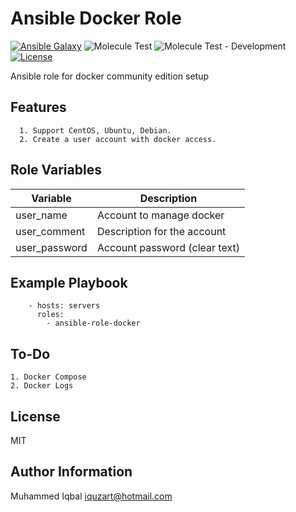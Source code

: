 Ansible Docker Role
=========
[![Ansible Galaxy](https://img.shields.io/badge/galaxy-iquzart.docker-blue)](https://galaxy.ansible.com/iquzart/docker)
![Molecule Test](https://github.com/iquzart/ansible-role-docker/workflows/Molecule%20Test/badge.svg?) 
![Molecule Test - Development](https://github.com/iquzart/ansible-role-docker/workflows/Molecule%20Test/badge.svg?branch=development) 
[![License](https://img.shields.io/:license-mit-blue.svg)](https://badges.mit-license.org)


Ansible role for docker community edition setup


Features
---------
```
  1. Support CentOS, Ubuntu, Debian.
  2. Create a user account with docker access.
```
Role Variables
--------------

| Variable | Description |
| --- | --- |
| user_name | Account to manage docker | 
| user_comment |  Description for the account | 
| user_password | Account password (clear text) | 


Example Playbook
----------------
```
    - hosts: servers
      roles:
        - ansible-role-docker
```

To-Do
------
```
1. Docker Compose
2. Docker Logs
```

License
-------

MIT

Author Information
------------------

Muhammed Iqbal <iquzart@hotmail.com>
